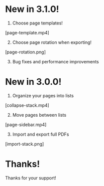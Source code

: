 # New in 3.1.0!

1. Choose page templates!

[page-template.mp4]

2. Choose page rotation when exporting!

[page-rotation.png]

3. Bug fixes and performance improvements

# New in 3.0.0!
1. Organize your pages into lists

[collapse-stack.mp4]

2. Move pages between lists

[page-sidebar.mp4]

3. Import and export full PDFs

[import-stack.png]

# Thanks!
Thanks for your support!
